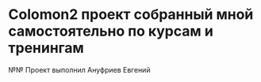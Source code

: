 # Colomon2 проект собранный мной самостоятельно по курсам и тренингам
 №№  Проект выполнил Ануфриев Евгений
